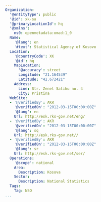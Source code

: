 ```yaml
---
Organization:
  '@entityType': public
  '@id': xk-sa
  '@primaryLocationId': hq
  '@xmlns':
    ns0: openmetadata:omad:1_0
  Name:
    '@lang': en
    '#text': Statistical Agency of Kosovo
  Location:
    '@countryCode': XK
    '@id': hq
    MapLocation:
      '@accuracy': street
      Longitude: "21.164539"
      Latitude: "42.672421"
    Address:
      Line: Str. Zenel Salihu no. 4
      City: Pristina
  WebSite:
  - '@verifiedBy': AKR
    '@verifiedOn': "2012-03-15T00:00:00Z"
    '@lang': en
    Url: http://esk.rks-gov.net/eng/
  - '@verifiedBy': AKR
    '@verifiedOn': "2012-03-15T00:00:00Z"
    '@lang': sq
    Url: http://esk.rks-gov.net//
  - '@verifiedBy': AKR
    '@verifiedOn': "2012-03-15T00:00:00Z"
    '@lang': sr
    Url: http://esk.rks-gov.net/ser/
  Operations:
    '@scope': national
    Area:
      Description: Kosova
    Sector:
      Description: National Statistics
  Tags:
    Tag: NSO
...
```

